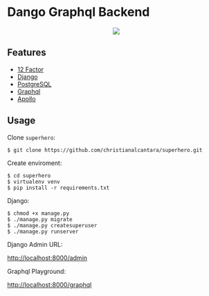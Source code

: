 Dango Graphql Backend
=====================

<p align="center">
  <img src="https://alexiej.github.io/assets/img/1535976062785.0faaab3f.png" />
</p>

Features
--------

-   [12 Factor](http://12factor.net/)
-   [Django](https://www.djangoproject.com/)
-   [PostgreSQL](https://www.postgresql.org/)
-   [Graphql](https://graphql.org/)
-   [Apollo](https://www.apollographql.com/)

Usage
-----

Clone `superhero`:

    $ git clone https://github.com/christianalcantara/superhero.git

Create enviroment:

    $ cd superhero
    $ virtualenv venv
    $ pip install -r requirements.txt

Django:

    $ chmod +x manage.py
    $ ./manage.py migrate
    $ ./manage.py createsuperuser
    $ ./manage.py runserver

Django Admin URL:

 [http://localhost:8000/admin](http://localhost:8000/admin)

Graphql Playground:

 [http://localhost:8000/graphql](http://localhost:8000/graphql)
